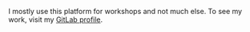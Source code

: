I mostly use this platform for workshops and not much else. To see my work, visit my [GitLab profile](https://gitlab.com/stephenwhitmore).
